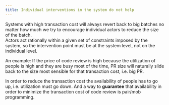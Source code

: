 ```yaml
---
title: Individual interventions in the system do not help
---
```



Systems with high transaction cost will always revert back to big batches no matter how much we try to encourage individual actors to reduce the size of the batch.  
Actors act rationally within a given set of constraints imposed by the system, so the intervention point must be at the system level, not on the individual level.

An example:
If the price of code review is high because the utilization of people is high and they are busy most of the time, PR size will naturally slide back to the size most sensible for that transaction cost, i.e. big PR.

In order to reduce the transaction cost the availability of people has to go up, i.e. utilization must go down. And a way to __guarantee__ that availability in order to minimize the transaction cost of code review is pair/mob programming.
